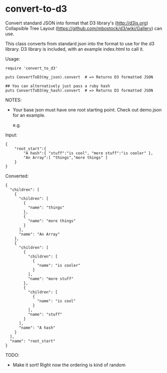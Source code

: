 convert-to-d3
=============

Convert standard JSON into format that D3 library's (http://d3js.org) Collapsible Tree Layout (https://github.com/mbostock/d3/wiki/Gallery) can use. 

This class converts from standard json into the format to use for the d3 library.
D3 library is included, with an example index.html to call it.

Usage:
```
require 'convert_to_d3'

puts ConvertToD3(my_json).convert  # => Returns D3 formatted JSON

## You can alternatively just pass a ruby hash
puts ConvertToD3(my_hash).convert  # => Returns D3 formatted JSON
```

NOTES:
- Your base json must have one root starting point. Check out demo.json for an example.

    e.g.

Input:
```
{
    "root_start":{
        "A hash":{ "stuff":"is cool", "more stuff":"is cooler" },
        "An Array":[ "things","more things" ]
    }
}
```
Converted:
```
{
  "children": [
    {
      "children": [
        {
          "name": "things"
        },
        {
          "name": "more things"
        }
      ],
      "name": "An Array"
    },
    {
      "children": [
        {
          "children": [
            {
              "name": "is cooler"
            }
          ],
          "name": "more stuff"
        },
        {
          "children": [
            {
              "name": "is cool"
            }
          ],
          "name": "stuff"
        }
      ],
      "name": "A hash"
    }
  ],
  "name": "root_start"
}
```


TODO:
- Make it sort! Right now the ordering is kind of random
